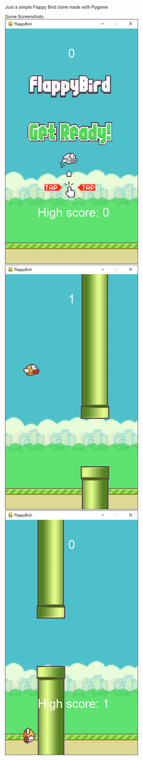Just a simple Flappy Bird clone made with Pygame

Some Screenshots:
![Starting screen](https://github.com/PatrykCieszynski/Pygame_FlappyBird/blob/master/1.png)
![Game](https://github.com/PatrykCieszynski/Pygame_FlappyBird/blob/master/2.png)
![Game Over](https://github.com/PatrykCieszynski/Pygame_FlappyBird/blob/master/3.png)
